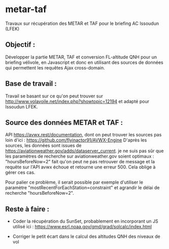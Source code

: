 # metar-taf
Travaux sur récupération des METAR et TAF pour le briefing AC Issoudun (LFEK)


Objectif :
--------
Développer la partie METAR, TAF et conversion FL-altitude QNH pour un briefing vélivole, en Javascript et donc en utilisant des sources de données qui permettent les requêtes Ajax cross-domain.


Base de travail :
---------------
Travail se basant sur ce qu'on peut trouver sur http://www.volavoile.net/index.php?showtopic=12194 et adapté pour Issoudun LFEK.


Source des données METAR et TAF :
-------------------------------
API https://avwx.rest/documentation, dont on peut trouver les sources pas loin d'ici : https://github.com/flyinactor91/AVWX-Engine
D'après les sources, les données sont issues de https://aviationweather.gov/adds/dataserver_current.
je ne suis pas sûr que les paramètres de recherche sur aviationweather.gov soient optimaux : "hoursBeforeNow=2" fait qu'on peut ne pas retrouver de message et la requête sur l'API avwx échoue et retourne une erreur 500. Cela oblige à gérer ces cas.

Pour palier ce problème, il serait possible par exemple d'utiliser le paramètre "mostRecentForEachStation=constraint" et agrandir le délai de recherche "hoursBeforeNow=2".


Reste à faire :
-------------
- Coder la récupération du SunSet, probablement en incorporant un JS utilisé ici : https://www.esrl.noaa.gov/gmd/grad/solcalc/index.html

- Corriger le petit écart dans le calcul des altitudes QNH des niveaux de vol
